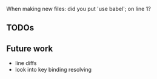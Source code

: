 When making new files: did you put 'use babel'; on line 1?

## TODOs

## Future work
* line diffs
* look into key binding resolving
